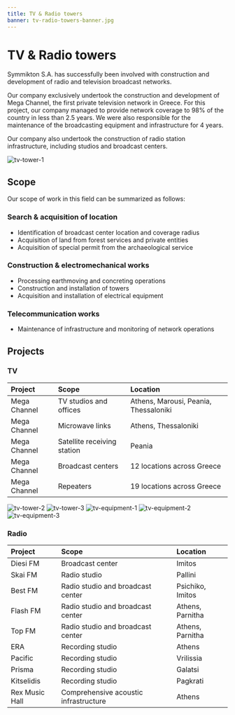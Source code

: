 ```yaml
---
title: TV & Radio towers
banner: tv-radio-towers-banner.jpg
---
```


# TV & Radio towers

Symmikton S.A. has successfully been involved with construction and development of radio and television broadcast networks.
Our company exclusively undertook the construction and development of Mega Channel, the first private television network in Greece. For this project, our company managed to provide network coverage to 98% of the country in less than 2.5 years. We were also responsible for the maintenance of the broadcasting equipment and infrastructure for 4 years.

Our company also undertook the construction of radio station infrastructure, including studios and broadcast centers.

![tv-tower-1](tv-tower-1.jpg)

## ScopeOur scope of work in this field can be summarized as follows:### Search & acquisition of location
* Identification of broadcast center location and coverage radius* Acquisition of land from forest services and private entities* Acquisition of special permit from the archaeological service

### Construction & electromechanical works
* Processing earthmoving and concreting operations* Construction and installation of towers* Acquisition and installation of electrical equipment### Telecommunication works
* Maintenance of infrastructure and monitoring of network operations

## Projects

### TV

| Project        | Scope                       | Location                              |
|:--             |:--                          |:--                                    |
| Mega Channel   | TV studios and offices      | Athens, Marousi, Peania, Thessaloniki |
| Mega Channel   | Microwave links             | Athens, Thessaloniki                  |
| Mega Channel   | Satellite receiving station | Peania                                |
| Mega Channel   | Broadcast centers           | 12 locations across Greece            |
| Mega Channel   | Repeaters                   | 19 locations across Greece            |

![tv-tower-2](tv-tower-2.jpg)
![tv-tower-3](tv-tower-3.jpg)
![tv-equipment-1](tv-equipment-1.jpg)
![tv-equipment-2](tv-equipment-2.jpg)
![tv-equipment-3](tv-equipment-3.jpg)

### Radio

| Project        | Scope                                 | Location         |
|:--             |:--                                    |:--               |
| Diesi FM       | Broadcast center                      | Imitos           |
| Skai FM        | Radio studio                          | Pallini          |
| Best FM        | Radio studio and broadcast center     | Psichiko, Imitos |
| Flash FM       | Radio studio and broadcast center     | Athens, Parnitha |
| Top FM         | Radio studio and broadcast center     | Athens, Parnitha |
| ERA            | Recording studio                      | Athens           |
| Pacific        | Recording studio                      | Vrilissia        |
| Prisma         | Recording studio                      | Galatsi          |
| Kitselidis     | Recording studio                      | Pagkrati         |
| Rex Music Hall | Comprehensive acoustic infrastructure | Athens           |

